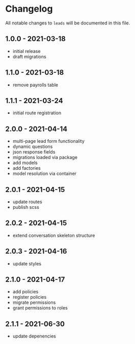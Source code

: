 # Changelog

All notable changes to `leads` will be documented in this file.

## 1.0.0 - 2021-03-18

- initial release
- draft migrations

## 1.1.0 - 2021-03-18

- remove payrolls table

## 1.1.1 - 2021-03-24

- initial route registration

## 2.0.0 - 2021-04-14

- multi-page lead form functionality
- dynamic questions
- json response fields
- migrations loaded via package
- add models
- add factories
- model resolution via container

## 2.0.1 - 2021-04-15

- update routes
- publish scss

## 2.0.2 - 2021-04-15

- extend conversation skeleton structure

## 2.0.3 - 2021-04-16

- update styles

## 2.1.0 - 2021-04-17

- add policies
- register policies
- migrate permissions
- grant permissions to roles

## 2.1.1 - 2021-06-30

- update depenencies

